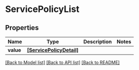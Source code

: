 # ServicePolicyList


## Properties
Name | Type | Description | Notes
------------ | ------------- | ------------- | -------------
**value** | [**[ServicePolicyDetail]**](ServicePolicyDetail.md) |  | 

[[Back to Model list]](../README.md#documentation-for-models) [[Back to API list]](../README.md#documentation-for-api-endpoints) [[Back to README]](../README.md)


